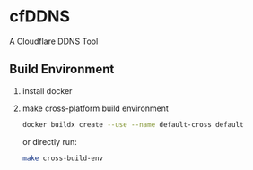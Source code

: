 # cfDDNS

A Cloudflare DDNS Tool

## Build Environment

1. install docker

2. make cross-platform build environment

    ```bash
    docker buildx create --use --name default-cross default
    ```

   or directly run:

    ```bash
   make cross-build-env
    ```
